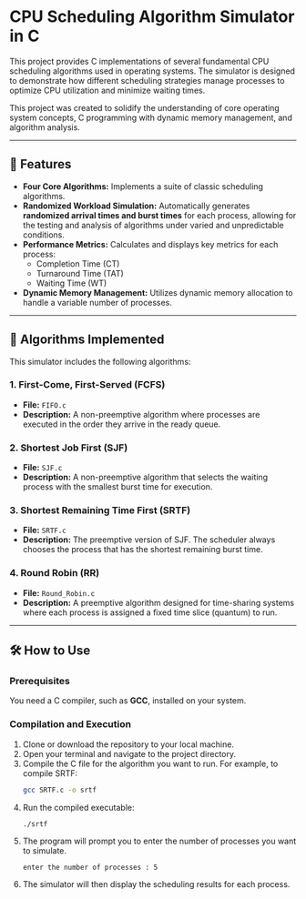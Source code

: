 # CPU Scheduling Algorithm Simulator in C

This project provides C implementations of several fundamental CPU scheduling algorithms used in operating systems. The simulator is designed to demonstrate how different scheduling strategies manage processes to optimize CPU utilization and minimize waiting times.

This project was created to solidify the understanding of core operating system concepts, C programming with dynamic memory management, and algorithm analysis.

---

## 🚀 Features

* **Four Core Algorithms:** Implements a suite of classic scheduling algorithms.
* **Randomized Workload Simulation:** Automatically generates **randomized arrival times and burst times** for each process, allowing for the testing and analysis of algorithms under varied and unpredictable conditions.
* **Performance Metrics:** Calculates and displays key metrics for each process:
    * Completion Time (CT)
    * Turnaround Time (TAT)
    * Waiting Time (WT)
* **Dynamic Memory Management:** Utilizes dynamic memory allocation to handle a variable number of processes.

---

## 🧠 Algorithms Implemented

This simulator includes the following algorithms:

### 1. First-Come, First-Served (FCFS)
* **File:** `FIFO.c`
* **Description:** A non-preemptive algorithm where processes are executed in the order they arrive in the ready queue.

### 2. Shortest Job First (SJF)
* **File:** `SJF.c`
* **Description:** A non-preemptive algorithm that selects the waiting process with the smallest burst time for execution.

### 3. Shortest Remaining Time First (SRTF)
* **File:** `SRTF.c`
* **Description:** The preemptive version of SJF. The scheduler always chooses the process that has the shortest remaining burst time.

### 4. Round Robin (RR)
* **File:** `Round_Robin.c`
* **Description:** A preemptive algorithm designed for time-sharing systems where each process is assigned a fixed time slice (quantum) to run.

---

## 🛠️ How to Use

### Prerequisites
You need a C compiler, such as **GCC**, installed on your system.

### Compilation and Execution
1.  Clone or download the repository to your local machine.
2.  Open your terminal and navigate to the project directory.
3.  Compile the C file for the algorithm you want to run. For example, to compile SRTF:
    ```bash
    gcc SRTF.c -o srtf
    ```
4.  Run the compiled executable:
    ```bash
    ./srtf
    ```
5.  The program will prompt you to enter the number of processes you want to simulate.
    ```
    enter the number of processes : 5
    ```
6.  The simulator will then display the scheduling results for each process.
